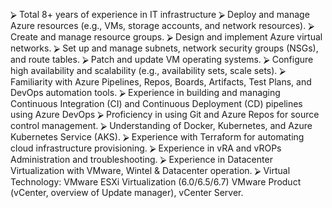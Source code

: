 ⮚	Total 8+ years of experience in IT infrastructure
⮚	Deploy and manage Azure resources (e.g., VMs, storage accounts, and network resources).
⮚	Create and manage resource groups.
⮚	Design and implement Azure virtual networks.
⮚	Set up and manage subnets, network security groups (NSGs), and route tables.
⮚	Patch and update VM operating systems.
⮚	Configure high availability and scalability (e.g., availability sets, scale sets).
⮚	Familiarity with Azure Pipelines, Repos, Boards, Artifacts, Test Plans, and DevOps automation tools.
⮚	Experience in building and managing Continuous Integration (CI) and Continuous Deployment (CD) pipelines using Azure DevOps
⮚	Proficiency in using Git and Azure Repos for source control management.
⮚	Understanding of Docker, Kubernetes, and Azure Kubernetes Service (AKS).
⮚	Experience with Terraform for automating cloud infrastructure provisioning.
⮚	Experience in vRA and vROPs Administration and troubleshooting.
⮚	Experience in Datacenter Virtualization with VMware, Wintel & Datacenter operation.
⮚	Virtual Technology: VMware ESXi Virtualization (6.0/6.5/6.7) VMware Product (vCenter, overview of Update manager), vCenter Server.


